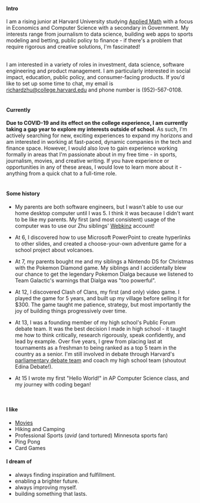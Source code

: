 
#### Intro
I am a rising junior at Harvard University studying <a href="https://www.seas.harvard.edu/applied-mathematics">Applied Math</a> with a focus in Economics and Computer Science with a secondary in Government. My interests range from journalism to data science, building web apps to sports modeling and betting, public policy to finance - if there's a problem that require rigorous and creative solutions, I'm fascinated!

<br>
I am interested in a variety of roles in investment, data science, software engineering and product management. I am particularly interested in social impact, education, public policy, and consumer-facing products. If you'd like to set up some time to chat, my email is <a href="mailto:richardzhu@college.harvard.edu">richardzhu@college.harvard.edu</a>
 and phone number is (952)-567-0108.
<br><br>

#### Currently
**Due to COVID-19 and its effect on the college experience, I am currently taking a gap year to explore my interests outside of school**. As such, I'm actively searching for new, exciting experiences to expand my horizons and am interested in working at fast-paced, dynamic companies in the tech and finance space. However, I would also love to gain experience working formally in areas that I'm passionate about in my free time - in sports, journalism, movies, and creative writing. If you have experience or opportunities in any of these areas, I would love to learn more about it - anything from a quick chat to a full-time role.
<br><br>

#### Some history

- My parents are both software engineers, but I wasn't able to use our home desktop computer until I was 5. I think it was because I didn't want to be like my parents. My first (and most consistent) usage
of the computer was to use our Zhu siblings' [Webkinz](https://www.webkinz.com/) account!

- At 6, I discovered how to use Microsoft PowerPoint to create hyperlinks to other slides, and created a choose-your-own adventure game for a school project about volcanoes.

- At 7, my parents bought me and my siblings a Nintendo DS for Christmas with the Pokemon Diamond game. My siblings and I accidentally blew our chance to get the legendary Pokemon Dialga because we listened to Team Galactic's warnings that Dialga was "too powerful".

- At 12, I discovered Clash of Clans, my first (and only) video game. I played the game for 5 years, and built up my village before selling it for $300. The game taught me patience, strategy, but most importantly the joy of building things progressively over time.

- At 13, I was a founding member of my high school's Public Forum debate team. It was the best decision I made in high school - it taught me how to think critically, research rigorously, speak confidently, and lead by example. Over five years, I grew from placing last at tournaments as a freshman to being ranked as a top 5 team in the country as a senior. I'm still involved in debate through Harvard's [parliamentary debate team](https://www.hcdu.org/) and coach my high school team (shoutout Edina Debate!).

- At 15 I wrote my first "Hello World!" in AP Computer Science class, and my journey with coding began!

<br>

#### I like
- [Movies](https://letterboxd.com/rsz64/films/)
- Hiking and Camping
- Professional Sports (*avid* (and tortured) Minnesota sports fan)
- Ping Pong
- Card Games

#### I dream of
- always finding inspiration and fulfillment.
- enabling a brighter future.
- always improving myself.
- building something that lasts.